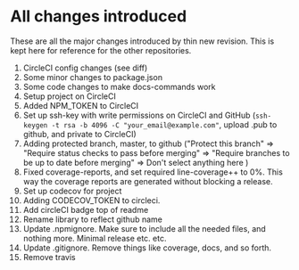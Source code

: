 
# All changes introduced

These are all the major changes introduced by thin new revision. This is kept here for reference for the other repositories.

1. CircleCI config changes (see diff)
2. Some minor changes to package.json
3. Some code changes to make docs-commands work
4. Setup project on CircleCI
5. Added NPM_TOKEN to CircleCI
6. Set up ssh-key with write permissions on CircleCI and GitHub (`ssh-keygen -t rsa -b 4096 -C "your_email@example.com"`, upload .pub to github, and private to CircleCI)
7. Adding protected branch, master, to github ("Protect this branch" => "Require status checks to pass before merging" => "Require branches to be up to date before merging" => Don't select anything here )
8. Fixed coverage-reports, and set required line-coverage++ to 0%. This way the coverage reports are generated without blocking a release.
9. Set up codecov for project
10. Adding CODECOV_TOKEN to circleci.
11. Add circleCI badge top of readme
12. Rename library to reflect github name
13. Update .npmignore. Make sure to include all the needed files, and nothing more. Minimal release etc. etc.
14. Update .gitignore. Remove things like coverage, docs, and so forth.
15. Remove travis
